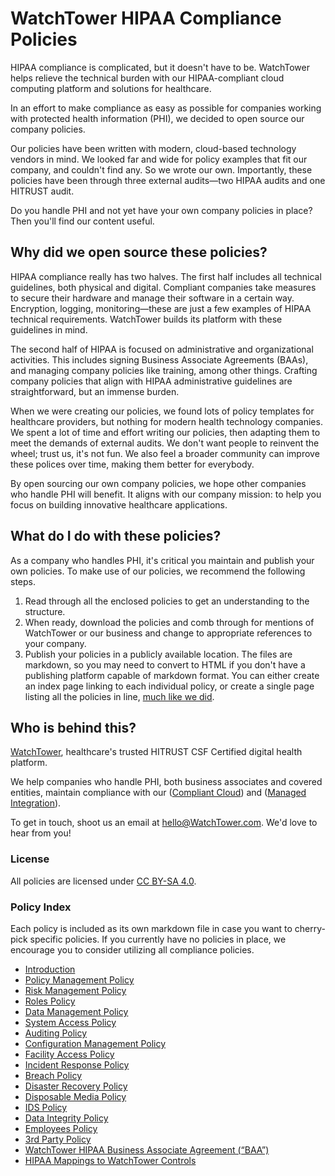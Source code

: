 # WatchTower HIPAA Compliance Policies

HIPAA compliance is complicated, but it doesn't have to be. WatchTower helps relieve the technical burden with our HIPAA-compliant cloud computing platform and solutions for healthcare.

In an effort to make compliance as easy as possible for companies working with protected health information (PHI), we decided to open source our company policies.

Our policies have been written with modern, cloud-based technology vendors in mind. We looked far and wide for policy examples that fit our company, and couldn't find any. So we wrote our own. Importantly, these policies have been through three external audits—two HIPAA audits and one HITRUST audit.

Do you handle PHI and not yet have your own company policies in place? Then you'll find our content useful.

## Why did we open source these policies?

HIPAA compliance really has two halves. The first half includes all technical guidelines, both physical and digital. Compliant companies take measures to secure their hardware and manage their software in a certain way. Encryption, logging, monitoring—these are just a few examples of HIPAA technical requirements. WatchTower builds its platform with these guidelines in mind.

The second half of HIPAA is focused on administrative and organizational activities. This includes signing Business Associate Agreements (BAAs), and managing company policies like training, among other things. Crafting company policies that align with HIPAA administrative guidelines are straightforward, but an immense burden.

When we were creating our policies, we found lots of policy templates for healthcare providers, but nothing for modern health technology companies. We spent a lot of time and effort writing our policies, then adapting them to meet the demands of external audits. We don't want people to reinvent the wheel; trust us, it's not fun. We also feel a broader community can improve these polices over time, making them better for everybody.

By open sourcing our own company policies, we hope other companies who handle PHI will benefit. It aligns with our company mission: to help you focus on building innovative healthcare applications.

## What do I do with these policies?

As a company who handles PHI, it's critical you maintain and publish your own policies. To make use of our policies, we recommend the following steps.

1. Read through all the enclosed policies to get an understanding to the structure.
2. When ready, download the policies and comb through for mentions of WatchTower or our business and change to appropriate references to your company.
3. Publish your policies in a publicly available location. The files are markdown, so you may need to convert to HTML if you don't have a publishing platform capable of markdown format. You can either create an index page linking to each individual policy, or create a single page listing all the policies in line, [much like we did](https://policy.WatchTower.com).

## Who is behind this?

[WatchTower](htts://WatchTower.com), healthcare's trusted HITRUST CSF Certified digital health platform.

We help companies who handle PHI, both business associates and covered entities, maintain compliance with our ([Compliant Cloud](https://WatchTower.com/compliant-cloud)) and ([Managed Integration](https://WatchTower.com)).

To get in touch, shoot us an email at [hello@WatchTower.com](mailto:hello@WatchTower.com). We'd love to hear from you!

### License

All policies are licensed under [CC BY-SA 4.0](http://creativecommons.org/licenses/by-sa/4.0/).

### Policy Index

Each policy is included as its own markdown file in case you want to cherry-pick specific policies. If you currently have no policies in place, we encourage you to consider utilizing all compliance policies.

* [Introduction](source/sections/01-introduction.md)
* [Policy Management Policy](source/sections/02-policy_management_policy.md)
* [Risk Management Policy](source/sections/03-risk_management_policy.md)
* [Roles Policy](source/sections/04-roles_policy.md)
* [Data Management Policy](source/sections/05-data_management_policy.md)
* [System Access Policy](source/sections/06-systems_access_policy.md)
* [Auditing Policy](source/sections/07-auditing_policy.md)
* [Configuration Management Policy](source/sections/08-configuration_management_policy.md)
* [Facility Access Policy](source/sections/09-facility_access_policy.md)
* [Incident Response Policy](source/sections/10-incident_response_policy.md)
* [Breach Policy](source/sections/11-breach_policy.md)
* [Disaster Recovery Policy](source/sections/12-disaster_recovery_policy.md)
* [Disposable Media Policy](source/sections/13-disposable_media_policy.md)
* [IDS Policy](source/sections/14-ids_policy.md)
* [Data Integrity Policy](source/sections/15-data_integrity_policy.md)
* [Employees Policy](source/sections/16-employees_policy.md)
* [3rd Party Policy](source/sections/17-3rd_party_policy.md)
* [WatchTower HIPAA Business Associate Agreement (“BAA”)](source/sections/18-WatchTower_hipaa_business_associate_agreement.md)
* [HIPAA Mappings to WatchTower Controls](source/sections/19-hipaa_mapping_to_WatchTower_controls.md)
